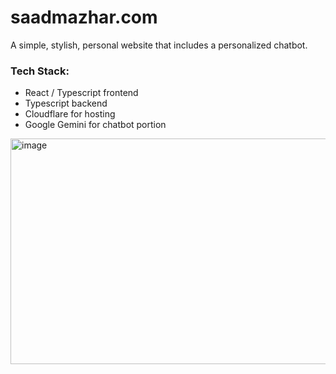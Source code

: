 # saadmazhar.com
A simple, stylish, personal website that includes a personalized chatbot.

### Tech Stack:
- React / Typescript frontend
- Typescript backend
- Cloudflare for hosting
- Google Gemini for chatbot portion

<img width="761" height="361" alt="image" src="https://github.com/user-attachments/assets/c41e632d-1beb-4cbb-9548-f40e2405b9b7" />

